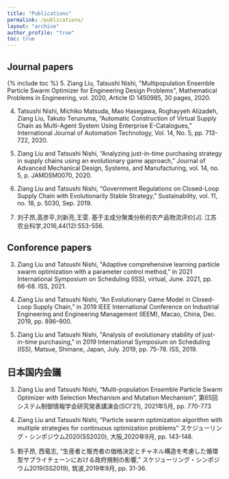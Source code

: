 ```yaml
---
title: "Publications"
permalink: /publications/
layout: "archive"
author_profile: "true"
toc: true
---
```


## Journal papers
 {% include toc %} 
5. Ziang Liu, Tatsushi Nishi, "Multipopulation Ensemble Particle Swarm Optimizer for Engineering Design Problems", Mathematical Problems in Engineering, vol. 2020, Article ID 1450985, 30 pages, 2020.

4. Tatsushi Nishi, Michiko Matsuda, Mao Hasegawa, Roghayyeh Alizadeh, Ziang Liu, Takuto Terunuma, “Automatic Construction of Virtual Supply Chain as Multi-Agent System Using Enterprise E-Catalogues,” International Journal of Automation Technology, Vol. 14, No. 5, pp. 713-722, 2020.

3. Ziang Liu and Tatsushi Nishi, “Analyzing just-in-time purchasing strategy in supply chains using an evolutionary game approach,” Journal of Advanced Mechanical Design, Systems, and Manufacturing, vol. 14, no. 5, p. JAMDSM0070, 2020.

2. Ziang Liu and Tatsushi Nishi, “Government Regulations on Closed-Loop Supply Chain with Evolutionarily Stable Strategy,” Sustainability, vol. 11, no. 18, p. 5030, Sep. 2019. 

1. 刘子昂,高彦平,刘新亮,王雯. 基于主成分聚类分析的农产品物流评价[J]. 江苏农业科学,2016,44(12):553-556.

## Conforence papers

3. Ziang Liu and Tatsushi Nishi, "Adaptive comprehensive learning particle swarm optimization with a parameter control method," in 2021 International Symposium on Scheduling (ISS), virtual, June. 2021, pp. 66-68. ISS, 2021.

2. Ziang Liu and Tatsushi Nishi, “An Evolutionary Game Model in Closed-Loop Supply Chain,” in 2019 IEEE International Conference on Industrial Engineering and Engineering Management (IEEM), Macao, China, Dec. 2019, pp. 896–900. 

1. Ziang Liu and Tatsushi Nishi, "Analysis of evolutionary stability of just-in-time purchasing," in 2019 International Symposium on Scheduling (ISS), Matsue, Shimane, Japan, July. 2019, pp. 75-78. ISS, 2019.

## 日本国内会議

3. Ziang Liu and Tatsushi Nishi, “Multi-population Ensemble Particle Swarm Optimizer with Selection Mechanism and Mutation Mechanism”, 第65回システム制御情報学会研究発表講演会(SCI'21), 2021年5月, pp. 770-773

2. Ziang Liu and Tatsushi Nishi, “Particle swarm optimization algorithm with multiple strategies for continuous optimization problems” スケジューリング・シンポジウム2020(SS2020), 大阪,2020年9月, pp. 143-148.

1. 劉子昂, 西竜志, “生産者と販売者の価格決定とチャネル構造を考慮した循環型サプライチェーンにおける政府規制の影響,” スケジューリング・シンポジウム2019(SS2019), 筑波,2019年9月, pp. 31-36.